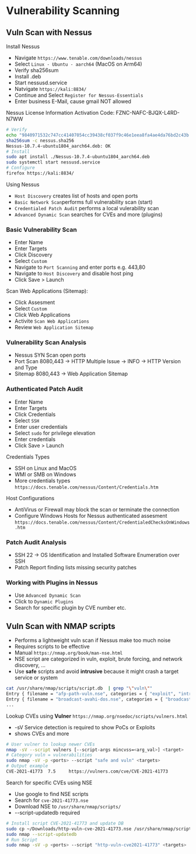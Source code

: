 # Vulnerability Scanning

## Vuln Scan with Nessus

Install Nessus

* Navigate `https://www.tenable.com/downloads/nessus`
* Select `Linux - Ubuntu - aarch64` (MacOS on Arm64)
* Verify sha256sum
* Install .deb
* Start nessusd.service
* Natvigate `https://kali:8834/` 
* Continue and Select `Register for Nessus-Essentials`
* Enter business E-Mail, cause gmail NOT allowed

Nessus License Information
Activation Code: FZNC-NAFC-BJQX-L4RD-N7WW

```bash
# Verify
echo "9840971532c747cc41407054cc39438cf037f9c46e1eea8fa4ae4da76bd2c43b Nessus-10.7.4-ubuntu1804_aarch64.deb" > nessus.sha256
sha256sum -c nessus.sha256
Nessus-10.7.4-ubuntu1804_aarch64.deb: OK
# Install
sudo apt install ./Nessus-10.7.4-ubuntu1804_aarch64.deb
sudo systemctl start nessusd.service
# Configure
firefox https://kali:8834/
```

Using Nessus

* `Host Discovery` creates list of hosts and open ports
* `Basic Network Scan`performs full vulnerability scan (start)
* `Credentialed Patch Audit` performs a local vulerability scan
* `Advanced Dynamic Scan`  searches for CVEs and more (plugins)

### Basic Vulnerability Scan

* Enter Name
* Enter Targets
* Click Discovery
* Select `Custom`
* Navigate to `Port Scanning` and enter ports e.g. 443,80
* Navigate to `Host Discovery` and disable host ping
* Click Save > Launch

Scan Web Applications (Sitemap):

* Click Assesment
* Select `Custom`
* Click Web Applications
* Activite `Scan Web Applications`
* Review `Web Application Sitemap`

### Vulnerability Scan Analysis

* Nessus SYN Scan open ports
* Port Scan 8080,443 -> HTTP Multiple Issue -> INFO -> HTTP Version and Type
* Sitemap 8080,443 -> Web Application Sitemap

### Authenticated Patch Audit

* Enter Name
* Enter Targets
* Click Credentials
* Select `SSH`
* Enter user credentials
* Select `sudo` for privilege elevation
* Enter credentials
* Click Save > Launch

Credentials Types

* SSH on Linux and MacOS
* WMI or SMB on Windows
* More credentials types `https://docs.tenable.com/nessus/Content/Credentials.htm`

Host Configurations

* AntiVirus or Firewall may block the scan or terminate the connection
* Configure Windows Hosts for Nessus authenticated assesment `https://docs.tenable.com/nessus/Content/CredentialedChecksOnWindows.htm`

### Patch Audit Analysis

* SSH 22 -> OS Identification and Installed Software Enumeration over SSH
* Patch Report finding lists missing security patches

### Working with Plugins in Nessus

* Use `Advanced Dynamic Scan`
* Click to `Dynamic Plugins`
* Search for specific plugin by CVE number etc.  

## Vuln Scan with NMAP scripts

* Performs a lightweight vuln scan if Nessus make too much noise
* Requires scripts to be effective
* Manual `https://nmap.org/book/man-nse.html`
* NSE script are categorized in vuln, exploit, brute forcing, and network discovery, ...
* Use **safe** scripts and avoid **intrusive** because it might crash a target service or system

```bash
cat /usr/share/nmap/scripts/script.db  | grep "\"vuln\""
Entry { filename = "afp-path-vuln.nse", categories = { "exploit", "intrusive", "vuln", } }
Entry { filename = "broadcast-avahi-dos.nse", categories = { "broadcast", "dos", "intrusive", "vuln", } }
...
```

Lookup CVEs using **Vulner** `https://nmap.org/nsedoc/scripts/vulners.html`

* -sV Service detection is required to show PoCs or Exploits
* shows CVEs and more

```bash
# User vulner to lookup newer CVEs
nmap -sV --script vulners [--script-args mincvss=<arg_val>] <target>
# Category vuln = vulnerabilities
sudo nmap -sV -p <ports> --script "safe and vuln" <targets>
# Output example 
CVE-2021-41773  7.5     https://vulners.com/cve/CVE-2021-41773
```

Search for specific CVEs using NSE

* Use google to find NSE scripts
* Search for `cve-2021-41773.nse`
* Download NSE to `/usr/share/nmap/scripts/`
* --script-updatedb required

```bash
# Install script CVE-2021-41773 and update DB
sudo cp ~/Downloads/http-vuln-cve-2021-41773.nse /usr/share/nmap/scripts/http-vuln-cve2021-41773.nse
sudo nmap --script-updatedb
# Run Script
sudo nmap -sV -p <ports> --script "http-vuln-cve2021-41773" <targets>
```
